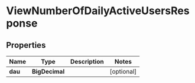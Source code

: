 

# ViewNumberOfDailyActiveUsersResponse


## Properties

| Name | Type | Description | Notes |
|------------ | ------------- | ------------- | -------------|
|**dau** | **BigDecimal** |  |  [optional] |



